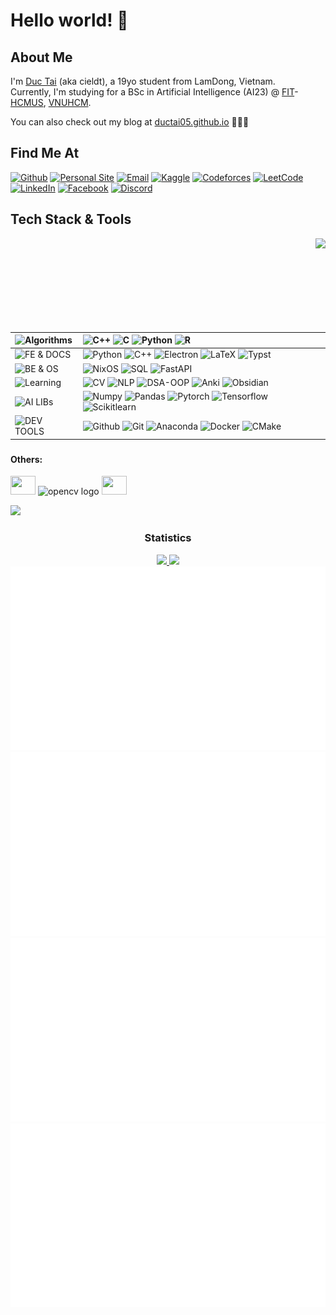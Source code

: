 # Hello world! 👋

## About Me
I'm [Duc Tai](https://fb.com/ductai05) (aka cieldt), a 19yo student from LamDong, Vietnam.\
Currently, I'm studying for a BSc in Artificial Intelligence (AI23) @ [FIT](https://www.fit.hcmus.edu.vn/en/)-[HCMUS](https://en.hcmus.edu.vn/), [VNUHCM](https://vnuhcm.edu.vn/).

You can also check out my blog at [ductai05.github.io](https://ductai05.github.io)  🐧🐧🐧

## Find Me At

[![Github](https://img.shields.io/github/followers/ductai05?style=flat-square&logo=github&labelColor=black&color=ffc0cb)](https://github.com/ductai05)
[![Personal Site](https://img.shields.io/badge/ductai05.github.io-black?labelColor=black&logo=github&logoColor=white&style=flat-square)](https://ductai05.github.io/)
[![Email](https://img.shields.io/badge/-ductai.dt05@gmail.com-black?labelColor=black&logo=gmail&logoColor=white&style=flat-square)](mailto:ductai.dt05@gmail.com)
[![Kaggle](https://img.shields.io/badge/cieldt-black?style=flat-square&logo=kaggle&logoColor=white)](https://kaggle.com/cieldt/)
[![Codeforces](https://img.shields.io/badge/ciel-black?style=flat-square&logo=codeforces&logoColor=white)](https://codeforces.com/profile/ciel_)
[![LeetCode](https://img.shields.io/badge/cieldt-black?style=flat-square&logo=leetcode&logoColor=white)](https://leetcode.com/u/cieldt/)
[![LinkedIn](https://img.shields.io/badge/ductai05-black?style=flat-square&logo=linkedin&logoColor=white)](https://www.linkedin.com/in/ductai05/)
[![Facebook](https://img.shields.io/badge/ductai05-black?style=flat-square&logo=facebook&logoColor=white)](https://fb.com/ductai05/)
[![Discord](https://img.shields.io/badge/cieldt-black?style=flat-square&logo=discord&logoColor=white)](https://discord.gg/9EWvzcSbwf)

## Tech Stack & Tools
<img align="right" height="150" src="https://i.imgflip.com/98apb7.gif"  />    <!-- 96pbun dandadan--> <!-- 8sv70h.gif ;  8xhz62.gif; 8xkuwj.gif-->

| ![Algorithms](https://img.shields.io/badge/-ALGORITHMS-000?style=flat-square&logoColor=white)       | ![C++](https://img.shields.io/badge/-C++-000?style=flat-square&logo=cplusplus&logoColor=white) ![C](https://img.shields.io/badge/C-000?style=flat-square&logo=c&logoColor=white) ![Python](https://img.shields.io/badge/-Python-000?style=flat-square&logo=python&logoColor=white) ![R](https://img.shields.io/badge/R-000?style=flat-square&logo=r&logoColor=white)                                                   |                         
| :-------------------------------------------------------------------------------------------------- | :--------------------------------------------------------------------------------------------------------------------------------------------------------------------------------------------------------------------------------------------------------------------------------------------------------------------------------------------------------------------------------------------------------------------- |
| ![FE & DOCS](https://img.shields.io/badge/-FE%20&%20DOCS-000?style=flat-square&logoColor=white)     | ![Python](https://img.shields.io/badge/-Python-000?style=flat-square&logo=python&logoColor=white) ![C++](https://img.shields.io/badge/-C++-000?style=flat-square&logo=cplusplus&logoColor=white) ![Electron](https://img.shields.io/badge/-Electron-000?style=flat-square&logo=electron&logoColor=white) ![LaTeX](https://img.shields.io/badge/LaTeX-000?style=flat-square&logo=latex&logoColor=white) ![Typst](https://img.shields.io/badge/Typst-000?style=flat-square&logo=typst&logoColor=white)                 |
| ![BE & OS](https://img.shields.io/badge/-BE%20&%20OS-000?style=flat-square&logoColor=white)         | ![NixOS](https://img.shields.io/badge/NixOS-000?style=flat-square&logo=nixos&logoColor=white) ![SQL](https://img.shields.io/badge/-SQL-000?style=flat-square&logo=postgresql&logoColor=white) ![FastAPI](https://img.shields.io/badge/FastAPI-000?style=flat-square&logo=fastapi&logoColor=white)                                                                                                                                               
| ![Learning](https://img.shields.io/badge/-LEARNING-000?style=flat-square&logoColor=white)           | ![CV](https://img.shields.io/badge/-CV-000?style=flat-square&logo=opencv&logoColor=white) ![NLP](https://img.shields.io/badge/-NLP-000?style=flat-square&logo=openai&logoColor=white) ![DSA-OOP](https://img.shields.io/badge/DSA%20&%20OOP-000?style=flat-square&logo=thealgorithms&logoColor=white) ![Anki](https://img.shields.io/badge/Anki-000?style=flat-square&logo=anki&logoColor=white) ![Obsidian](https://img.shields.io/badge/Obsidian-000?style=flat-square&logo=obsidian&logoColor=white)                                                                                                                 |
| ![AI LIBs](https://img.shields.io/badge/AI%20LIBS-000?style=flat-square&logoColor=white)            | ![Numpy](https://img.shields.io/badge/Numpy-000?style=flat-square&logo=numpy&logoColor=white) ![Pandas](https://img.shields.io/badge/Pandas-000?style=flat-square&logo=pandas&logoColor=white) ![Pytorch](https://img.shields.io/badge/Pytorch-000?style=flat-square&logo=pytorch&logoColor=white) ![Tensorflow](https://img.shields.io/badge/Tensorflow-000?style=flat-square&logo=tensorflow&logoColor=white) ![Scikitlearn](https://img.shields.io/badge/Scikitlearn-000?style=flat-square&logo=scikitlearn&logoColor=white) |
| ![DEV TOOLS](https://img.shields.io/badge/DEV%20TOOLS-000?style=flat-square&logoColor=white)        | ![Github](https://img.shields.io/badge/Github-000?style=flat-square&logo=github&logoColor=white) ![Git](https://img.shields.io/badge/Git-000?style=flat-square&logo=git&logoColor=white) ![Anaconda](https://img.shields.io/badge/Anaconda-000?style=flat-square&logo=anaconda&logoColor=white) ![Docker](https://img.shields.io/badge/Docker-000?style=flat-square&logo=docker&logoColor=white)  ![CMake](https://img.shields.io/badge/CMake-000?style=flat-square&logo=cmake&logoColor=white)                    |                                                                                                                                     

###

<h4 align="left">Others:</h4>
<div align="left">
  <img src="https://cdn.jsdelivr.net/gh/devicons/devicon@latest/icons/matplotlib/matplotlib-original.svg" height="30" width="40" /> 
  <img src="https://cdn.jsdelivr.net/gh/devicons/devicon/icons/opencv/opencv-original.svg" height="30" width="40" alt="opencv logo" />
  <img src="https://cdn.jsdelivr.net/gh/devicons/devicon/icons/vscode/vscode-original.svg" height="30" width="40" />
</div>


<img src="https://user-images.githubusercontent.com/73097560/115834477-dbab4500-a447-11eb-908a-139a6edaec5c.gif"><h3 align="center">Statistics</h3>
<div align="center">

<div style="text-align: center;">

<a href="https://github.com/ductai05">
<img src="http://github-profile-summary-cards.vercel.app/api/cards/profile-details?username=ductai05&theme=github_dark" height="160em" />
</a>
<a href="https://leetcode.com/u/cieldt">
<img src="https://leetcard.jacoblin.cool/cieldt?theme=chartreuse&font=ABeeZee&ext=heatmap" height="160em" />
<!-- <img src="http://github-profile-summary-cards.vercel.app/api/cards/repos-per-language?username=ductai05&theme=github_dark" height="150em" /> -->
<!-- <img src="http://github-profile-summary-cards.vercel.app/api/cards/most-commit-language?username=ductai05&theme=github_dark" height="150em" /> -->
</a>



<img src="https://raw.githubusercontent.com/ductai05/github-stats/master/generated/overview.svg#gh-dark-mode-only" />
<img src="https://raw.githubusercontent.com/ductai05/github-stats/master/generated/languages.svg#gh-dark-mode-only" />
<img src="https://raw.githubusercontent.com/ductai05/github-stats/master/generated/overview.svg#gh-light-mode-only" />
<img src="https://raw.githubusercontent.com/ductai05/github-stats/master/generated/languages.svg#gh-light-mode-only" />

</div>
